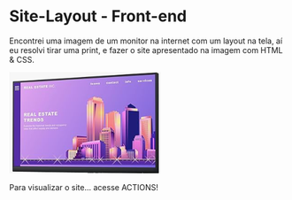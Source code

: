 # Site-Layout - Front-end

<p>Encontrei uma imagem de um monitor na internet com um layout na tela, aí eu resolvi tirar uma print, e fazer o site apresentado na imagem com HTML & CSS.</p>

![imagem](Git-img/imagem-base.png)

Para visualizar o site... acesse ACTIONS!
